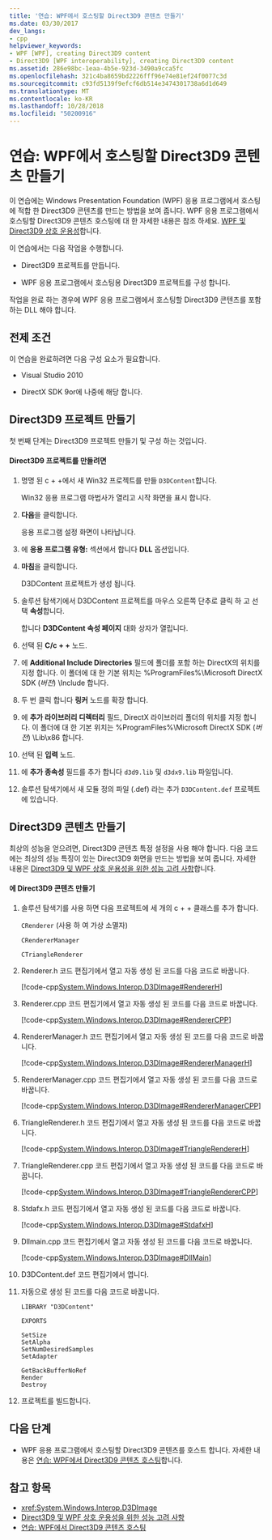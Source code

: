 ```yaml
---
title: '연습: WPF에서 호스팅할 Direct3D9 콘텐츠 만들기'
ms.date: 03/30/2017
dev_langs:
- cpp
helpviewer_keywords:
- WPF [WPF], creating Direct3D9 content
- Direct3D9 [WPF interoperability], creating Direct3D9 content
ms.assetid: 286e98bc-1eaa-4b5e-923d-3490a9cca5fc
ms.openlocfilehash: 321c4ba8659bd2226fff96e74e81ef24f0077c3d
ms.sourcegitcommit: c93fd5139f9efcf6db514e3474301738a6d1d649
ms.translationtype: MT
ms.contentlocale: ko-KR
ms.lasthandoff: 10/28/2018
ms.locfileid: "50200916"
---
```

# <a name="walkthrough-creating-direct3d9-content-for-hosting-in-wpf"></a>연습: WPF에서 호스팅할 Direct3D9 콘텐츠 만들기
이 연습에는 Windows Presentation Foundation (WPF) 응용 프로그램에서 호스팅에 적합 한 Direct3D9 콘텐츠를 만드는 방법을 보여 줍니다. WPF 응용 프로그램에서 호스팅할 Direct3D9 콘텐츠 호스팅에 대 한 자세한 내용은 참조 하세요. [WPF 및 Direct3D9 상호 운용성](../../../../docs/framework/wpf/advanced/wpf-and-direct3d9-interoperation.md)합니다.

 이 연습에서는 다음 작업을 수행합니다.

-   Direct3D9 프로젝트를 만듭니다.

-   WPF 응용 프로그램에서 호스팅용 Direct3D9 프로젝트를 구성 합니다.

 작업을 완료 하는 경우에 WPF 응용 프로그램에서 호스팅할 Direct3D9 콘텐츠를 포함 하는 DLL 해야 합니다.

## <a name="prerequisites"></a>전제 조건
 이 연습을 완료하려면 다음 구성 요소가 필요합니다.

-   Visual Studio 2010

-   DirectX SDK 9or에 나중에 해당 합니다.

## <a name="creating-the-direct3d9-project"></a>Direct3D9 프로젝트 만들기
 첫 번째 단계는 Direct3D9 프로젝트 만들기 및 구성 하는 것입니다.

#### <a name="to-create-the-direct3d9-project"></a>Direct3D9 프로젝트를 만들려면

1.  명명 된 c + +에서 새 Win32 프로젝트를 만들 `D3DContent`합니다.

     Win32 응용 프로그램 마법사가 열리고 시작 화면을 표시 합니다.

2.  **다음**을 클릭합니다.

     응용 프로그램 설정 화면이 나타납니다.

3.  에 **응용 프로그램 유형:** 섹션에서 합니다 **DLL** 옵션입니다.

4.  **마침**을 클릭합니다.

     D3DContent 프로젝트가 생성 됩니다.

5.  솔루션 탐색기에서 D3DContent 프로젝트를 마우스 오른쪽 단추로 클릭 하 고 선택 **속성**합니다.

     합니다 **D3DContent 속성 페이지** 대화 상자가 열립니다.

6.  선택 된 **C/c + +** 노드.

7.  에 **Additional Include Directories** 필드에 폴더를 포함 하는 DirectX의 위치를 지정 합니다. 이 폴더에 대 한 기본 위치는 %ProgramFiles%\Microsoft DirectX SDK (*버전*) \Include 합니다.

8.  두 번 클릭 합니다 **링커** 노드를 확장 합니다.

9. 에 **추가 라이브러리 디렉터리** 필드, DirectX 라이브러리 폴더의 위치를 지정 합니다. 이 폴더에 대 한 기본 위치는 %ProgramFiles%\Microsoft DirectX SDK (*버전*) \Lib\x86 합니다.

10. 선택 된 **입력** 노드.

11. 에 **추가 종속성** 필드를 추가 합니다 `d3d9.lib` 및 `d3dx9.lib` 파일입니다.

12. 솔루션 탐색기에서 새 모듈 정의 파일 (.def) 라는 추가 `D3DContent.def` 프로젝트에 있습니다.

## <a name="creating-the-direct3d9-content"></a>Direct3D9 콘텐츠 만들기
 최상의 성능을 얻으려면, Direct3D9 콘텐츠 특정 설정을 사용 해야 합니다. 다음 코드에는 최상의 성능 특징이 있는 Direct3D9 화면을 만드는 방법을 보여 줍니다. 자세한 내용은 [Direct3D9 및 WPF 상호 운용성을 위한 성능 고려 사항](../../../../docs/framework/wpf/advanced/performance-considerations-for-direct3d9-and-wpf-interoperability.md)합니다.

#### <a name="to-create-the-direct3d9-content"></a>에 Direct3D9 콘텐츠 만들기

1.  솔루션 탐색기를 사용 하면 다음 프로젝트에 세 개의 c + + 클래스를 추가 합니다.

     `CRenderer` (사용 하 여 가상 소멸자)

     `CRendererManager`

     `CTriangleRenderer`

2.  Renderer.h 코드 편집기에서 열고 자동 생성 된 코드를 다음 코드로 바꿉니다.

     [!code-cpp[System.Windows.Interop.D3DImage#RendererH](../../../../samples/snippets/cpp/VS_Snippets_Wpf/System.Windows.Interop.D3DImage/cpp/renderer.h#rendererh)]

3.  Renderer.cpp 코드 편집기에서 열고 자동 생성 된 코드를 다음 코드로 바꿉니다.

     [!code-cpp[System.Windows.Interop.D3DImage#RendererCPP](../../../../samples/snippets/cpp/VS_Snippets_Wpf/System.Windows.Interop.D3DImage/cpp/renderer.cpp#renderercpp)]

4.  RendererManager.h 코드 편집기에서 열고 자동 생성 된 코드를 다음 코드로 바꿉니다.

     [!code-cpp[System.Windows.Interop.D3DImage#RendererManagerH](../../../../samples/snippets/cpp/VS_Snippets_Wpf/System.Windows.Interop.D3DImage/cpp/renderermanager.h#renderermanagerh)]

5.  RendererManager.cpp 코드 편집기에서 열고 자동 생성 된 코드를 다음 코드로 바꿉니다.

     [!code-cpp[System.Windows.Interop.D3DImage#RendererManagerCPP](../../../../samples/snippets/cpp/VS_Snippets_Wpf/System.Windows.Interop.D3DImage/cpp/renderermanager.cpp#renderermanagercpp)]

6.  TriangleRenderer.h 코드 편집기에서 열고 자동 생성 된 코드를 다음 코드로 바꿉니다.

     [!code-cpp[System.Windows.Interop.D3DImage#TriangleRendererH](../../../../samples/snippets/cpp/VS_Snippets_Wpf/System.Windows.Interop.D3DImage/cpp/trianglerenderer.h#trianglerendererh)]

7.  TriangleRenderer.cpp 코드 편집기에서 열고 자동 생성 된 코드를 다음 코드로 바꿉니다.

     [!code-cpp[System.Windows.Interop.D3DImage#TriangleRendererCPP](../../../../samples/snippets/cpp/VS_Snippets_Wpf/System.Windows.Interop.D3DImage/cpp/trianglerenderer.cpp#trianglerenderercpp)]

8.  Stdafx.h 코드 편집기에서 열고 자동 생성 된 코드를 다음 코드로 바꿉니다.

     [!code-cpp[System.Windows.Interop.D3DImage#StdafxH](../../../../samples/snippets/cpp/VS_Snippets_Wpf/System.Windows.Interop.D3DImage/cpp/stdafx.h#stdafxh)]

9. Dllmain.cpp 코드 편집기에서 열고 자동 생성 된 코드를 다음 코드로 바꿉니다.

     [!code-cpp[System.Windows.Interop.D3DImage#DllMain](../../../../samples/snippets/cpp/VS_Snippets_Wpf/System.Windows.Interop.D3DImage/cpp/dllmain.cpp#dllmain)]

10. D3DContent.def 코드 편집기에서 엽니다.

11. 자동으로 생성 된 코드를 다음 코드로 바꿉니다.

    ```
    LIBRARY "D3DContent"

    EXPORTS

    SetSize
    SetAlpha
    SetNumDesiredSamples
    SetAdapter

    GetBackBufferNoRef
    Render
    Destroy
    ```

12. 프로젝트를 빌드합니다.

## <a name="next-steps"></a>다음 단계

-   WPF 응용 프로그램에서 호스팅할 Direct3D9 콘텐츠를 호스트 합니다. 자세한 내용은 [연습: WPF에서 Direct3D9 콘텐츠 호스팅](../../../../docs/framework/wpf/advanced/walkthrough-hosting-direct3d9-content-in-wpf.md)합니다.

## <a name="see-also"></a>참고 항목

- <xref:System.Windows.Interop.D3DImage>
- [Direct3D9 및 WPF 상호 운용성을 위한 성능 고려 사항](../../../../docs/framework/wpf/advanced/performance-considerations-for-direct3d9-and-wpf-interoperability.md)
- [연습: WPF에서 Direct3D9 콘텐츠 호스팅](../../../../docs/framework/wpf/advanced/walkthrough-hosting-direct3d9-content-in-wpf.md)
